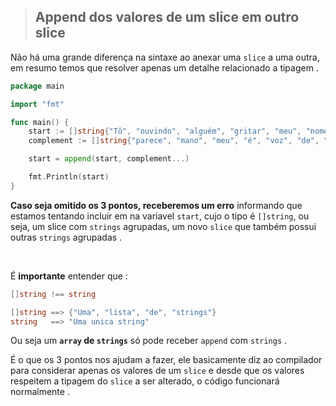 > ## Append dos valores de um slice em outro slice

Não há uma grande diferença na sintaxe ao anexar uma `slice` a uma outra, em resumo temos que resolver apenas um detalhe relacionado a tipagem .  



```go
package main

import "fmt"

func main() {
	start := []string{"Tô", "ouvindo", "alguém", "gritar", "meu", "nome"}
	complement := []string{"parece", "mano", "meu", "é", "voz", "de", "homem"}

	start = append(start, complement...)

	fmt.Println(start)
}
```

**Caso seja omitido os 3 pontos, receberemos um erro** informando que estamos tentando incluir em na variavel `start`, cujo o tipo é `[]string`, ou seja, um slice com `strings` agrupadas, um novo `slice` que também possui outras `strings` agrupadas . 

<br />

É **importante** entender que : 

```go
[]string !== string

[]string ==> {"Uma", "lista", "de", "strings"}
string   ==> "Uma unica string"
```

Ou seja um **`array` de `strings`**  só pode receber `append` com `strings` . 

É o que os 3 pontos nos ajudam a fazer, ele basicamente diz ao compilador para considerar apenas os valores de um `slice` e desde que os valores respeitem a tipagem do `slice` a ser alterado, o código funcionará normalmente . 